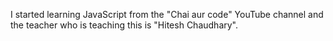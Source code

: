 I started learning JavaScript from the "Chai aur code" YouTube channel and the teacher who is teaching this is "Hitesh Chaudhary".
